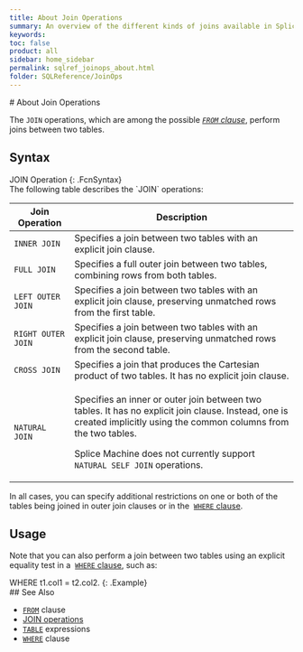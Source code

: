 ```yaml
---
title: About Join Operations
summary: An overview of the different kinds of joins available in Splice Machine SQL.
keywords:
toc: false
product: all
sidebar: home_sidebar
permalink: sqlref_joinops_about.html
folder: SQLReference/JoinOps
---
```

<section>
<div class="TopicContent" data-swiftype-index="true" markdown="1">
# About Join Operations

The `JOIN` operations, which are among the possible *[`FROM`
clause](sqlref_clauses_from.html)*, perform joins between two tables.

## Syntax

<div class="fcnWrapperWide" markdown="1">
    JOIN Operation
{: .FcnSyntax}

</div>
The following table describes the `JOIN` operations:

<table summary="Splice Machine SQL Join operations">
    <col />
    <col />
    <thead>
        <tr>
            <th>Join Operation</th>
            <th>Description</th>
        </tr>
    </thead>
    <tbody>
        <tr>
            <td><code>INNER JOIN</code></td>
            <td>Specifies a join between two tables with an explicit join clause.</td>
        </tr>
        <tr>
            <td><code>FULL JOIN</code></td>
            <td>Specifies a full outer join between two tables, combining rows from both tables.</td>
        </tr>
        <tr>
            <td><code>LEFT OUTER JOIN</code></td>
            <td>Specifies a join between two tables with an explicit join clause, preserving unmatched rows from the first table.</td>
        </tr>
        <tr>
            <td><code>RIGHT OUTER JOIN</code></td>
            <td>Specifies a join between two tables with an explicit join clause, preserving unmatched rows from the second table.</td>
        </tr>
        <tr>
            <td><code>CROSS JOIN</code></td>
            <td>Specifies a join that produces the Cartesian product of two tables. It has no explicit join clause.</td>
        </tr>
        <tr>
            <td><code>NATURAL JOIN</code></td>
            <td>
                <p>Specifies an inner or outer join between two tables. It has no explicit join clause. Instead, one is created implicitly using the common columns from the two tables.</p>
                <p class="noteNote">Splice Machine does not currently support <code>NATURAL SELF JOIN</code> operations.</p>
            </td>
        </tr>
    </tbody>
</table>

In all cases, you can specify additional restrictions on one or both of
the tables being joined in outer join clauses or in the &nbsp;[`WHERE`
clause](sqlref_clauses_where.html).

## Usage

Note that you can also perform a join between two tables using an
explicit equality test in a &nbsp;[`WHERE` clause](sqlref_clauses_where.html),
such as:

<div class="preWrapper" markdown="1">
    WHERE t1.col1 = t2.col2.
{: .Example}

</div>
## See Also

* [`FROM`](sqlref_clauses_from.html) clause
* [JOIN operations](sqlref_joinops_intro.html) 
* [`TABLE`](sqlref_expressions_table.html) expressions
* [`WHERE`](sqlref_clauses_where.html) clause

</div>
</section>
